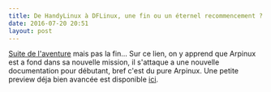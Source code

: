 ```yaml
---
title: De HandyLinux à DFLinux, une fin ou un éternel recommencement ? #4
date: 2016-07-20 20:51
layout: post
---
```


[Suite de
l'aventure](https://debian-facile.org/viewtopic.php?pid=183228#p183228)
mais pas la fin... Sur ce lien, on y apprend que Arpinux est a fond dans
sa nouvelle mission, il s'attaque a une nouvelle documentation pour
débutant, bref c'est du pure Arpinux. Une petite preview déja bien
avancée est disponible [ici](http://arpinux.org/dfnooblo/).
